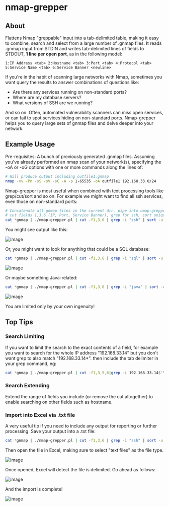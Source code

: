 # nmap-grepper

## About
Flattens Nmap "greppable" input into a tab-delimited table, making it easy to combine, search and select from a large number of .gnmap files. It reads .gnmap input from STDIN and writes tab-delimited lines of fields to STDOUT, __1 line per open port__, as in the following model:

```1:IP Address <tab> 2:Hostname <tab> 3:Port <tab> 4:Protocol <tab> 5:Service Name <tab> 6:Service Banner <newline>```

If you're in the habit of scanning large networks with Nmap, sometimes you want query the results to answer combinations of questions like:
* Are there any services running on non-standard ports?
* Where are my database servers?
* What versions of SSH are we running?

And so on. Often, automated vulnerability scanners can miss open services, or can fail to spot services hiding on non-standard ports. Nmap-grepper helps you to query large sets of gnmap files and delve deeper into your network.

## Example Usage
Pre-requisites: A bunch of previously generated .gnmap files. Assuming you've already performed an nmap scan of your network(s), specifying the -oA or -oG options with one or more commands along the lines of:

```bash
# Will produce output including outfile1.gnmap
nmap -vv -Pn -sS -sV -sC -A -p 1-65535 -oA outfile1 192.168.33.0/24 
```

Nmap-grepper is most useful when combined with text processing tools like grep/cut/sort and so on. For example we might want to find all ssh services, even those on non-standard ports:

```bash
# Concatenate all gnmap files in the current dir, pipe into nmap-grepper, 
# cut fields 1,3,6 (IP, Port, Service Banner), grep for ssh, sort uniquely
cat *gnmap | ./nmap-grepper.pl | cut -f1,3,6 | grep -i "ssh" | sort -u
```

You might see output like this:

![image](https://user-images.githubusercontent.com/108018363/208949466-5e6db22b-6565-44f5-a3dd-6187195abd5a.png)

Or, you might want to look for anything that could be a SQL database:

```bash
cat *gnmap | ./nmap-grepper.pl | cut -f1,3,6 | grep -i "sql" | sort -u
```

![image](https://user-images.githubusercontent.com/108018363/208955800-11863b28-aae3-4ded-9d50-6e4d32e2e8be.png)

Or maybe something Java-related:

```bash
cat *gnmap | ./nmap-grepper.pl | cut -f1,3,6 | grep -i "java" | sort -u
```

![image](https://user-images.githubusercontent.com/108018363/208956057-c79d1339-7ef6-4773-b941-fd49dcc80a1e.png)

You are limited only by your own ingenuity!

## Top Tips

### Search Limiting
If you want to limit the search to the exact contents of a field, for example you want to search for the whole IP address "192.168.33.14" but you don't want grep to also match "192.168.33.14*". then include the tab delimiter in your grep command, eg:

```bash     
cat *gnmap | ./nmap-grepper.pl | cut -f1,3,5,6|grep -i 192.168.33.14$'\t' | sort -u
```

### Search Extending 
Extend the range of fields you include (or remove the cut altogether) to enable searching on other fields such as hostname.


### Import into Excel via .txt file 
A very useful tip if you need to include any output for reporting or further processing. Save your output into a .txt file:

```bash
cat *gnmap | ./nmap-grepper.pl | cut -f1,3,6 | grep -i "ssh" | sort -u > textfile.txt
```


Then open the file in Excel, making sure to select "text files" as the file type.

![image](https://user-images.githubusercontent.com/108018363/208962360-5bb9f3b8-c198-4208-9d8d-06de1e5e84e2.png)


Once opened, Excel will detect the file is delimited. Go ahead as follows:

![image](https://user-images.githubusercontent.com/108018363/208962580-91252879-f440-4e13-ae70-a72838fc5ef9.png)


And the import is complete!

![image](https://user-images.githubusercontent.com/108018363/208962875-630f4224-35f7-4204-a3b5-dd7b80bde1db.png)















